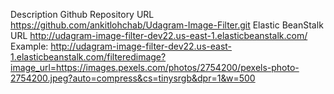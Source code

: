 Description
Github Repository URL
https://github.com/ankitlohchab/Udagram-Image-Filter.git
Elastic BeanStalk URL
http://udagram-image-filter-dev22.us-east-1.elasticbeanstalk.com/
Example: http://udagram-image-filter-dev22.us-east-1.elasticbeanstalk.com/filteredimage?image_url=https://images.pexels.com/photos/2754200/pexels-photo-2754200.jpeg?auto=compress&cs=tinysrgb&dpr=1&w=500